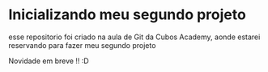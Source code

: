 # Inicializando meu segundo projeto

esse repositorio foi criado na aula de Git da Cubos Academy, aonde estarei reservando para fazer meu segundo projeto


Novidade em breve !! :D 